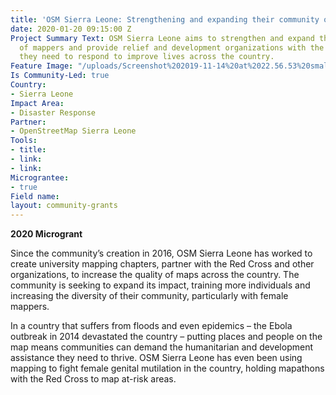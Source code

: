 ```yaml
---
title: 'OSM Sierra Leone: Strengthening and expanding their community of mappers'
date: 2020-01-20 09:15:00 Z
Project Summary Text: OSM Sierra Leone aims to strengthen and expand their community
  of mappers and provide relief and development organizations with the information
  they need to respond to improve lives across the country.
Feature Image: "/uploads/Screenshot%202019-11-14%20at%2022.56.53%20small.png"
Is Community-Led: true
Country:
- Sierra Leone
Impact Area:
- Disaster Response
Partner:
- OpenStreetMap Sierra Leone
Tools:
- title: 
- link: 
- link: 
Micrograntee:
- true
Field name: 
layout: community-grants
---
```


**2020 Microgrant**

Since the community’s creation in 2016, OSM Sierra Leone has worked to create university mapping chapters, partner with the Red Cross and other organizations, to increase the quality of maps across the country. The community is seeking to expand its impact, training more individuals and increasing the diversity of their community, particularly with female mappers. 

In a country that suffers from floods and even epidemics – the Ebola outbreak in 2014 devastated the country – putting places and people on the map means communities can demand the humanitarian and development assistance they need to thrive. OSM Sierra Leone has even been using mapping to fight female genital mutilation in the country, holding mapathons with the Red Cross to map at-risk areas.


